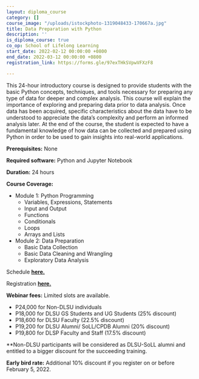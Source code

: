 ```yaml
---
layout: diploma_course
category: []
course_image: "/uploads/istockphoto-1319048433-170667a.jpg"
title: Data Preparation with Python
description: ''
is_diploma_course: true
co_op: School of Lifelong Learning
start_date: 2022-02-12 00:00:00 +0800
end_date: 2022-03-12 00:00:00 +0800
registration_link: https://forms.gle/97exTHkSVpwVFXzF8

---
```

This 24-hour introductory course is designed to provide students with the basic Python concepts, techniques, and tools necessary for preparing any type of data for deeper and complex analysis. This course will explain the importance of exploring and preparing data prior to data analysis. Once data has been acquired, specific characteristics about the data have to be understood to appreciate the data’s complexity and perform an informed analysis later. At the end of the course, the student is expected to have a fundamental knowledge of how data can be collected and prepared using Python in order to be used to gain insights into real-world applications.

**Prerequisites:** None

**Required software:** Python and Jupyter Notebook

**Duration:** 24 hours

**Course Coverage:**

* Module 1: Python Programming
  * Variables, Expressions, Statements
  * Input and Output
  * Functions
  * Conditionals
  * Loops
  * Arrays and Lists
* Module 2: Data Preparation
  * Basic Data Collection
  * Basic Data Cleaning and Wrangling
  * Exploratory Data Analysis

Schedule [**here.**](https://bit.ly/datapre2022 "Schedule")

Registration [**here.**](https://forms.gle/97exTHkSVpwVFXzF8 "Registration")

**Webinar fees:** Limited slots are available.

* P24,000 for Non-DLSU individuals
* P18,000 for DLSU GS Students and UG Students (25% discount)
* P18,600 for DLSU Faculty (22.5% discount)
* P19,200 for DLSU Alumni/ SoLL/CPDB Alumni (20% discount)
* P19,800 for DLSP Faculty and Staff (17.5% discount)

\**Non-DLSU participants will be considered as DLSU-SoLL alumni and entitled to a bigger discount for the succeeding training.

**Early bird rate:** Additional 10% discount if you register on or before February 5, 2022.